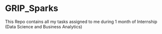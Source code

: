 # GRIP_Sparks
This Repo contains all my tasks assigned to me during 1 month of Internship (Data Science and Business Analytics)
